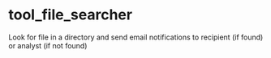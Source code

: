 # tool_file_searcher
Look for file in a directory and send email notifications to recipient (if found) or analyst (if not found)  
